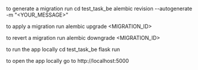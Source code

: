 to generate a migration run 
cd test_task_be
alembic revision --autogenerate -m "<YOUR_MESSAGE>"

to apply a migration run
alembic upgrade <MIGRATION_ID>

to revert a migration run
alembic downgrade <MIGRATION_ID>

to run the app locally
cd test_task_be
flask run

to open the app locally go to http://localhost:5000
